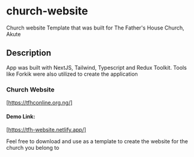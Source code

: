 # church-website
Church website Template that was built for The Father's House Church, Akute

## Description
App was built with NextJS, Tailwind, Typescript and Redux Toolkit. Tools like Forkik were also utilized to create the application

### Church Website
[https://tfhconline.org.ng/]

#### Demo Link: 
[https://tfh-website.netlify.app/]

Feel free to download and use as a template to create the website for the church you belong to
